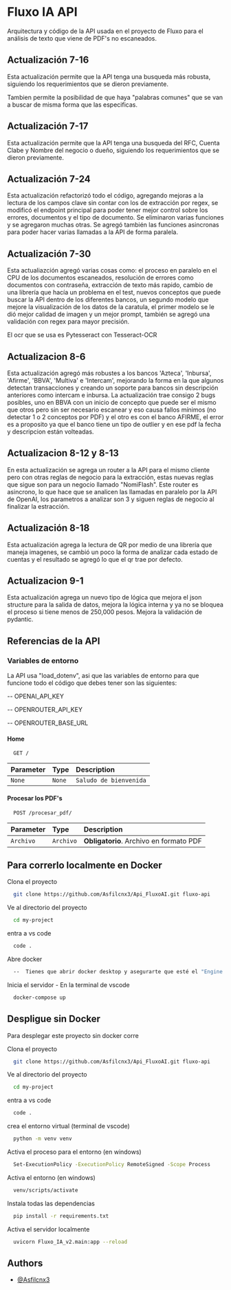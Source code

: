 
# Fluxo IA API

Arquitectura y código de la API usada en el proyecto de Fluxo para el análisis de texto que viene de PDF's no escaneados.

## Actualización 7-16

Esta actualización permite que la API tenga una busqueda más robusta, siguiendo los requerimientos que se dieron previamente.

Tambien permite la posibilidad de que haya "palabras comunes" que se van a buscar de misma forma que las especificas.

## Actualización 7-17

Esta actualización permite que la API tenga una busqueda del RFC, Cuenta Clabe y Nombre del negocio o dueño, siguiendo los requerimientos que se dieron previamente.

## Actualización 7-24

Esta actualización refactorizó todo el código, agregando mejoras a la lectura de los campos clave sin contar con los de extracción por regex, se modificó el endpoint principal para poder tener mejor control sobre los errores, documentos y el tipo de documento. Se eliminaron varias funciones y se agregaron muchas otras. Se agregó también las funciones asincronas para poder hacer varias llamadas a la API de forma paralela.

## Actualización 7-30

Esta actualiazción agregó varias cosas como: el proceso en paralelo en el CPU de los documentos escaneados, resolución de errores como documentos con contraseña, extracción de texto más rapido, cambio de una librería que hacía un problema en el test, nuevos conceptos que puede buscar la API dentro de los diferentes bancos, un segundo modelo que mejore la visualización de los datos de la caratula, el primer modelo se le dió mejor calidad de imagen y un mejor prompt, también se agregó una validación con regex para mayor precisión.

El ocr que se usa es Pytesseract con Tesseract-OCR

## Actualizacion 8-6

Esta actualización agregó más robustes a los bancos 'Azteca', 'Inbursa', 'Afirme', 'BBVA', 'Multiva' e 'Intercam', mejorando la forma en la que algunos detectan transacciones y creando un soporte para bancos sin descripción anteriores como intercam e inbursa. La actualización trae consigo 2 bugs posibles, uno en BBVA con un inicio de concepto que puede ser el mismo que otros pero sin ser necesario escanear y eso causa fallos mínimos (no detectar 1 o 2 conceptos por PDF) y el otro es con el banco AFIRME, el error es a proposito ya que el banco tiene un tipo de outlier y en ese pdf la fecha y descripcion están volteadas.

## Actualizacion 8-12 y 8-13

En esta actualización se agrega un router a la API para el mismo cliente pero con otras reglas de negocio para la extracción, estas nuevas reglas que sigue son para un negocio llamado "NomiFlash". Este router es asincrono, lo que hace que se analicen las llamadas en paralelo por la API de OpenAI, los parametros a analizar son 3 y siguen reglas de negocio al finalizar la estracción.

## Actualización 8-18
Esta actualización agrega la lectura de QR por medio de una librería que maneja imagenes, se cambió un poco la forma de analizar cada estado de cuentas y el resultado se agregó lo que el qr trae por defecto.

## Actualizacion 9-1
Esta actualización agrega un nuevo tipo de lógica que mejora el json structure para la salida de datos, mejora la lógica interna y ya no se bloquea el proceso si tiene menos de 250,000 pesos.
Mejora la validación de pydantic.

## Referencias de la API

### Variables de entorno

La API usa "load_dotenv", asi que las variables de entorno para que funcione todo el código que debes tener son las siguientes:

-- OPENAI_API_KEY

-- OPENROUTER_API_KEY

-- OPENROUTER_BASE_URL

#### Home

```http
  GET /
```

| Parameter | Type     | Description                |
| :-------- | :------- | :------------------------- |
| `None` | `None` | `Saludo de bienvenida` |

#### Procesar los PDF's

```http
  POST /procesar_pdf/
```

| Parameter | Type     | Description                       |
| :-------- | :------- | :-------------------------------- |
| `Archivo` | `Archivo`| **Obligatorio**. Archivo en formato PDF |

## Para correrlo localmente en Docker

Clona el proyecto

```bash
  git clone https://github.com/Asfilcnx3/Api_FluxoAI.git fluxo-api
```

Ve al directorio del proyecto

```bash
  cd my-project
```

entra a vs code

```bash
  code .
```

Abre docker 

```bash
  --  Tienes que abrir docker desktop y asegurarte que esté el "Engine Runing" --
```

Inicia el servidor - En la terminal de vscode

```bash
  docker-compose up
```
## Despligue sin Docker

Para desplegar este proyecto sin docker corre

Clona el proyecto

```bash
  git clone https://github.com/Asfilcnx3/Api_FluxoAI.git fluxo-api
```

Ve al directorio del proyecto

```bash
  cd my-project
```

entra a vs code

```bash
  code .
```

crea el entorno virtual (terminal de vscode)

```bash
  python -m venv venv
```

Activa el proceso para el entorno (en windows)

```bash
  Set-ExecutionPolicy -ExecutionPolicy RemoteSigned -Scope Process
```

Activa el entorno (en windows)

```bash
  venv/scripts/activate
```

Instala todas las dependencias

```bash
  pip install -r requirements.txt
```

Activa el servidor localmente

```bash
  uvicorn Fluxo_IA_v2.main:app --reload
```
## Authors

- [@Asfilcnx3](https://github.com/Asfilcnx3)